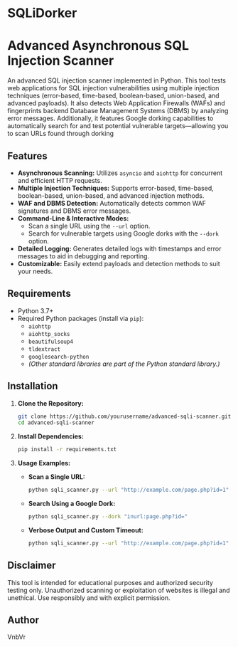 # SQLiDorker
# Advanced Asynchronous SQL Injection Scanner

An advanced SQL injection scanner implemented in Python. This tool tests web applications for SQL injection vulnerabilities using multiple injection techniques (error-based, time-based, boolean-based, union-based, and advanced payloads). It also detects Web Application Firewalls (WAFs) and fingerprints backend Database Management Systems (DBMS) by analyzing error messages. Additionally, it features Google dorking capabilities to automatically search for and test potential vulnerable targets—allowing you to scan URLs found through dorking

## Features

- **Asynchronous Scanning:** Utilizes `asyncio` and `aiohttp` for concurrent and efficient HTTP requests.
- **Multiple Injection Techniques:** Supports error-based, time-based, boolean-based, union-based, and advanced injection methods.
- **WAF and DBMS Detection:** Automatically detects common WAF signatures and DBMS error messages.
- **Command-Line & Interactive Modes:**  
  - Scan a single URL using the `--url` option.
  - Search for vulnerable targets using Google dorks with the `--dork` option.
- **Detailed Logging:** Generates detailed logs with timestamps and error messages to aid in debugging and reporting.
- **Customizable:** Easily extend payloads and detection methods to suit your needs.

## Requirements

- Python 3.7+
- Required Python packages (install via `pip`):
  - `aiohttp`
  - `aiohttp_socks`
  - `beautifulsoup4`
  - `tldextract`
  - `googlesearch-python`
  - *(Other standard libraries are part of the Python standard library.)*

## Installation

1. **Clone the Repository:**
    ```bash
    git clone https://github.com/yourusername/advanced-sqli-scanner.git
    cd advanced-sqli-scanner
    ```

2. **Install Dependencies:**
    ```bash
    pip install -r requirements.txt
    ```

3. **Usage Examples:**

   - **Scan a Single URL:**
     ```bash
     python sqli_scanner.py --url "http://example.com/page.php?id=1"
     ```

   - **Search Using a Google Dork:**
     ```bash
     python sqli_scanner.py --dork "inurl:page.php?id="
     ```

   - **Verbose Output and Custom Timeout:**
     ```bash
     python sqli_scanner.py --url "http://example.com/page.php?id=1" --verbose --timeout 45
     ```

## Disclaimer

This tool is intended for educational purposes and authorized security testing only. Unauthorized scanning or exploitation of websites is illegal and unethical. Use responsibly and with explicit permission.

## Author

VnbVr

